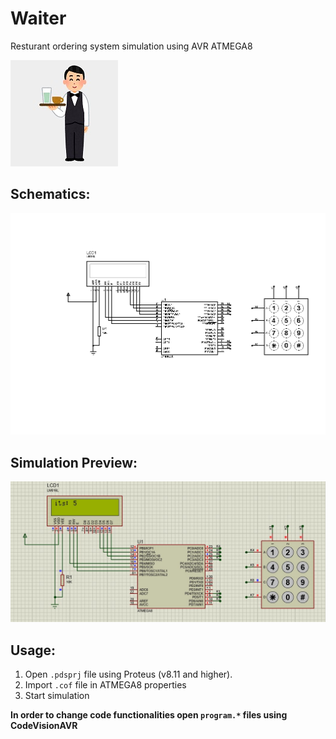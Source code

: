 # Waiter
Resturant ordering system simulation using AVR ATMEGA8

![logo](Assets/waiter.jpg)

## Schematics:
![schematics](Assets/Schematics.bmp)

## Simulation Preview:
![Simulation](Assets/Simulation.jpg)

## Usage:
1. Open `.pdsprj` file using Proteus (v8.11 and higher).
2. Import `.cof` file in ATMEGA8 properties
3. Start simulation

**In order to change code functionalities open `program.*` files using CodeVisionAVR**


